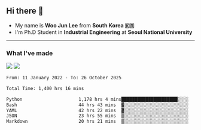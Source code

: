 ## Hi there 👋

- My name is **Woo Jun Lee** from **South Korea 🇰🇷**
- I'm Ph.D Student in **Industrial Engineering** at **Seoul National University**

---

### What I've made

<a href="https://share.streamlit.io/tomtom1103/kuiai_hackathon_2022/main/JL_app.py"><img src="https://img.shields.io/badge/Journey Lee-161B22?style=for-the-badge&logo=streamlit&logoColor=FF4B4B"/></a> <a href="https://jeon-100.github.io/Dangzang/"><img src="https://img.shields.io/badge/당신을 위한 장학금, 당장!-161B22?style=for-the-badge&logo=react&logoColor=#61DAFB"/></a>

<!--START_SECTION:waka-->

```txt
From: 11 January 2022 - To: 26 October 2025

Total Time: 1,400 hrs 16 mins

Python                     1,178 hrs 4 mins█████████████████████░░░░   83.47 %
Bash                       44 hrs 43 mins  ▓░░░░░░░░░░░░░░░░░░░░░░░░   03.17 %
YAML                       42 hrs 22 mins  ▓░░░░░░░░░░░░░░░░░░░░░░░░   03.00 %
JSON                       23 hrs 55 mins  ▒░░░░░░░░░░░░░░░░░░░░░░░░   01.69 %
Markdown                   20 hrs 21 mins  ▒░░░░░░░░░░░░░░░░░░░░░░░░   01.44 %
```

<!--END_SECTION:waka-->
